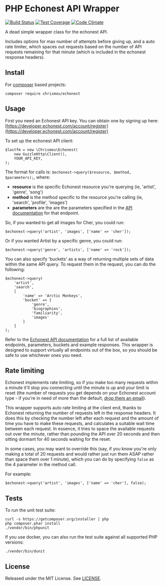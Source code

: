 # PHP Echonest API Wrapper

[![Build Status](https://travis-ci.org/chrismou/php-echonest-wrapper.svg?branch=master)](https://travis-ci.org/chrismou/php-echonest-wrapper)
[![Test Coverage](https://codeclimate.com/github/chrismou/php-echonest-wrapper/badges/coverage.svg)](https://codeclimate.com/github/chrismou/php-echonest-wrapper/coverage)
[![Code Climate](https://codeclimate.com/github/chrismou/php-echonest-wrapper/badges/gpa.svg)](https://codeclimate.com/github/chrismou/php-echonest-wrapper)

A dead simple wrapper class for the echonest API.

Includes options for max number of attempts before giving up, and a auto rate limiter, which spaces out requests based 
on the number of API requests remaining for that minute (which is included in the echonest response headers).

## Install

For [composer](http://getcomposer.org) based projects:

```
composer require chrismou/echonest
```

## Usage

First you need an Echonest API key.  You can obtain one by signing up here: [https://developer.echonest.com/account/register](https://developer.echonest.com/account/register)

To set up the echonest API client:

```
$lastfm = new \Chrismou\Echonest(
    new GuzzleHttp\Client(),
    YOUR_API_KEY,
);
```

The format for calls is: `$echonest->query($resource, $method, $parameters);`, where:

* **resource** is the specific Echonest resource you're querying (ie, 'artist', 'genre', 'song')
* **method** is the method specific to the resource you're calling (ie, 'search', 'profile', 'images')
* **parameters** are the are the parameters specified in the [API documentation](http://developer.echonest.com/docs/v4) for that endpoint.

So, if you wanted to get all images for Cher, you could run:

```
$echonest->query('artist', 'images', ['name' => 'cher']);
```

Or if you wanted Artist by a specific genre, you could run:

```
$echonest->query('genre', 'artists', ['name' => 'rock']);
```

You can also specify 'buckets' as a way of returning multiple sets of data within the same API query.  To request them in the request, 
you can do the following:

```
$echonest->query(
    'artist',
    'search',
    [
        'name' => 'Arctic Monkeys',
        'bucket' => [
            'genre',
            'biographies',
            'familiarity',
            'images'
        ]
    ]
);
```

Refer to the [Echonest API documentation](http://developer.echonest.com/docs/v4) for a full list of available endpoints, parameters, buckets
and example responses. This wrapper is designed to support virtually all endpoints out of the box, so you should be safe to 
use whichever ones you need.

## Rate limiting
Echonest implements rate limiting, so if you make too many requests within a minute it'll stop you connecting until the minute is up
and your limit is reset (the number of requests you get depends on your Echonest account type - if you're in need of more than the default, 
[drop them an email](http://the.echonest.com/contact/)).

This wrapper supports auto rate limiting at the client end, thanks to Echonest returning the number of requests left in the response headers. It does
this by checking the number left after each request and the amount of time you have to make these requests, and calculates a suitable wait time
between each request.  In essence, it tries to space the available requests out over the minute, rather than pounding the API over 20 seconds and 
then sitting dormant for 40 seconds waiting for the reset.
 
In some cases, you may want to override this (say, if you know you're only making a total of 20 requests and would rather just run them ASAP rather 
than space them over 1 minute), which you can do by specifying ```false``` as the 4 parameter in the method call.

For example:

```
$echonest->query('artist', 'images', ['name' => 'cher'], false);
```

## Tests

To run the unit test suite:

```
curl -s https://getcomposer.org/installer | php
php composer.phar install
./vendor/bin/phpunit
```

If you use docker, you can also run the test suite against all supported PHP versions:
```
./vendor/bin/dunit
```

## License

Released under the MIT License. See [LICENSE](LICENSE.md).

